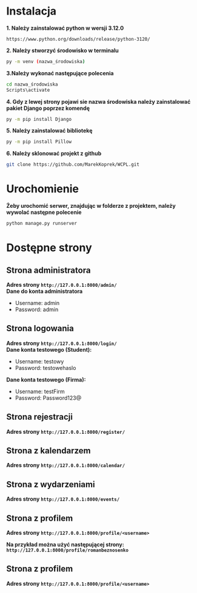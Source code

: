 # Instalacja
**1. Należy zainstalować python w wersji 3.12.0**
```
https://www.python.org/downloads/release/python-3120/
```

**2. Należy stworzyć środowisko w terminalu**
```bash
py -m venv (nazwa_środowiska)
```  
**3.Należy wykonać następujące polecenia**  
```bash
cd nazwa_środowiska
Scripts\activate
```  
**4. Gdy z lewej strony pojawi sie nazwa środowiska należy zainstalować pakiet Django poprzez komendę**
```bash
py -m pip install Django
```  
**5. Należy zainstalować bibliotekę**
```bash
py -m pip install Pillow
```  
**6. Należy sklonować projekt z github**
```bash
git clone https://github.com/MarekKoprek/WCPL.git
```
# Urochomienie
**Żeby urochomić serwer, znajdując w folderze z projektem, należy wywolać następne polecenie**
```python
python manage.py runserver
```

# Dostępne strony
## Strona administratora
**Adres strony `http://127.0.0.1:8000/admin/`**  
**Dane do konta administratora**
- Username: admin
- Password: admin

## Strona logowania 
**Adres strony `http://127.0.0.1:8000/login/`**  
**Dane konta testowego (Student):**
- Username: testowy
- Password: testowehaslo   

**Dane konta testowego (Firma):**
- Username: testFirm
- Password: Password123@

## Strona rejestracji 
**Adres strony `http://127.0.0.1:8000/register/`**  

## Strona z kalendarzem 
**Adres strony `http://127.0.0.1:8000/calendar/`**  

## Strona z wydarzeniami 
**Adres strony `http://127.0.0.1:8000/events/`**  

## Strona z profilem 
**Adres strony `http://127.0.0.1:8000/profile/<username>`**  

**Na przykład można użyć następującej strony:**
**`http://127.0.0.1:8000/profile/romanbeznosenko`**

## Strona z profilem 
**Adres strony `http://127.0.0.1:8000/profile/<username>`**  


